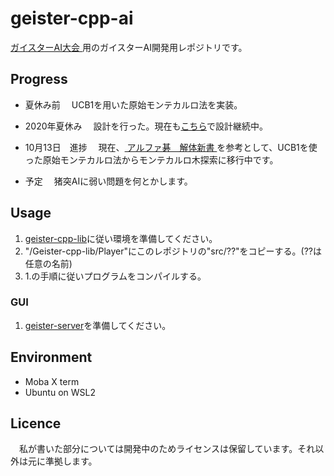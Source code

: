 # geister-cpp-ai
[ ガイスターAI大会 ](http://www2.matsue-ct.ac.jp/home/hashimoto/geister/GAT/)用のガイスターAI開発用レポジトリです。

## Progress
* 夏休み前
　UCB1を用いた原始モンテカルロ法を実装。

* 2020年夏休み
　設計を行った。現在も[こちら](https://hackmd.io/@nasatame/rySDwuP8v)で設計継続中。

* 10月13日　進捗
　現在、[ アルファ碁　解体新書 ](https://www.amazon.co.jp/%E6%9C%80%E5%BC%B7%E5%9B%B2%E7%A2%81AI-%E3%82%A2%E3%83%AB%E3%83%95%E3%82%A1%E7%A2%81-%E8%A7%A3%E4%BD%93%E6%96%B0%E6%9B%B8-%E6%B7%B1%E5%B1%A4%E5%AD%A6%E7%BF%92%E3%80%81%E3%83%A2%E3%83%B3%E3%83%86%E3%82%AB%E3%83%AB%E3%83%AD%E6%9C%A8%E6%8E%A2%E7%B4%A2%E3%80%81%E5%BC%B7%E5%8C%96%E5%AD%A6%E7%BF%92%E3%81%8B%E3%82%89%E8%A6%8B%E3%81%9F%E3%81%9D%E3%81%AE%E4%BB%95%E7%B5%84%E3%81%BF-%E5%A4%A7%E6%A7%BB/dp/4798152560)を参考として、UCB1を使った原始モンテカルロ法からモンテカルロ木探索に移行中です。

* 予定
　猪突AIに弱い問題を何とかします。

## Usage
1. [geister-cpp-lib](https://github.com/ats-ito/Geister-cpp-lib)に従い環境を準備してください。
2. "/Geister-cpp-lib/Player"にこのレポジトリの"src/??"をコピーする。(??は任意の名前)
3. 1.の手順に従いプログラムをコンパイルする。

### GUI
1. [geister-server](https://github.com/miyo/geister_server.java)を準備してください。
 
## Environment 
- Moba X term
- Ubuntu  on WSL2

## Licence
　私が書いた部分については開発中のためライセンスは保留しています。それ以外は元に準拠します。
　

